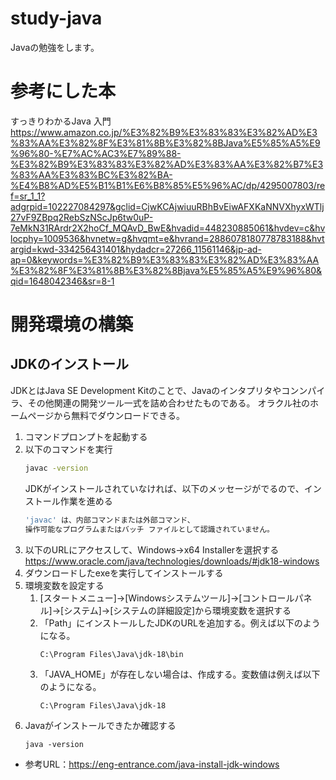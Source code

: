 # study-java
Javaの勉強をします。

# 参考にした本
すっきりわかるJava 入門
https://www.amazon.co.jp/%E3%82%B9%E3%83%83%E3%82%AD%E3%83%AA%E3%82%8F%E3%81%8B%E3%82%8BJava%E5%85%A5%E9%96%80-%E7%AC%AC3%E7%89%88-%E3%82%B9%E3%83%83%E3%82%AD%E3%83%AA%E3%82%B7%E3%83%AA%E3%83%BC%E3%82%BA-%E4%B8%AD%E5%B1%B1%E6%B8%85%E5%96%AC/dp/4295007803/ref=sr_1_1?adgrpid=102227084297&gclid=CjwKCAjwiuuRBhBvEiwAFXKaNNVXhyxWTlj27vF9ZBpq2RebSzNScJp6tw0uP-7eMkN31RArdr2X2hoCf_MQAvD_BwE&hvadid=448230885061&hvdev=c&hvlocphy=1009536&hvnetw=g&hvqmt=e&hvrand=2886078180778783188&hvtargid=kwd-334256431401&hydadcr=27266_11561146&jp-ad-ap=0&keywords=%E3%82%B9%E3%83%83%E3%82%AD%E3%83%AA%E3%82%8F%E3%81%8B%E3%82%8Bjava%E5%85%A5%E9%96%80&qid=1648042346&sr=8-1

# 開発環境の構築
## JDKのインストール
JDKとはJava SE Development Kitのことで、Javaのインタプリタやコンンパイラ、その他関連の開発ツール一式を詰め合わせたものである。
オラクル社のホームページから無料でダウンロードできる。
1. コマンドプロンプトを起動する
1. 以下のコマンドを実行
    ```bash
    javac -version
    ```
    JDKがインストールされていなければ、以下のメッセージがでるので、インストール作業を進める
    ```bash
    'javac' は、内部コマンドまたは外部コマンド、
    操作可能なプログラムまたはバッチ ファイルとして認識されていません。
    ```
1. 以下のURLにアクセスして、Windows→x64 Installerを選択する
    https://www.oracle.com/java/technologies/downloads/#jdk18-windows
1. ダウンロードしたexeを実行してインストールする
1. 環境変数を設定する
    1. [スタートメニュー]→[Windowsシステムツール]→[コントロールパネル]→[システム]→[システムの詳細設定]から環境変数を選択する
    1. 「Path」にインストールしたJDKのURLを追加する。例えば以下のようになる。
        ```
        C:\Program Files\Java\jdk-18\bin
        ```
    1. 「JAVA_HOME」が存在しない場合は、作成する。変数値は例えば以下のようになる。
        ```
        C:\Program Files\Java\jdk-18
        ```
1. Javaがインストールできたか確認する
    ```
    java -version
    ```

- 参考URL：https://eng-entrance.com/java-install-jdk-windows